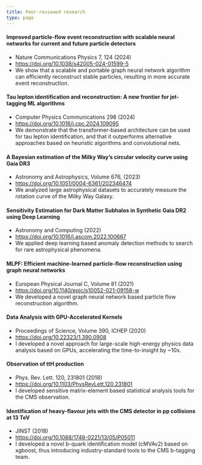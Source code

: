 ```yaml
---
title: Peer-reviewed research
type: page
---
```


#### Improved particle-flow event reconstruction with scalable neural networks for current and future particle detectors
- Nature Communications Physics 7, 124 (2024) 
- https://doi.org/10.1038/s42005-024-01599-5
- We show that a scalable and portable graph neural network algorithm can efficiently reconstruct stable particles, resulting in more accurate event reconstruction.

#### Tau lepton identification and reconstruction: A new frontier for jet-tagging ML algorithms
- Computer Physics Communications 298 (2024)
- https://doi.org/10.1016/j.cpc.2024.109095
- We demonstrate that the transformer-based architecture can be used for tau lepton identification, and that it outperforms alternative approaches based on heuristic algorithms and convolutional nets.

#### A Bayesian estimation of the Milky Way’s circular velocity curve using Gaia DR3
- Astronomy and Astrophysics, Volume 676, (2023)
- https://doi.org/10.1051/0004-6361/202346474
- We analyzed large astrophysical datasets to accurately measure the rotation curve of the Milky Way Galaxy.

#### Sensitivity Estimation for Dark Matter Subhalos in Synthetic Gaia DR2 using Deep Learning
- Astronomy and Computing (2022)
- https://doi.org/10.1016/j.ascom.2022.100667 
- We applied deep learning based anomaly detection methods to search for rare astrophysical phenomena.

#### MLPF: Efficient machine-learned particle-flow reconstruction using graph neural networks
- European Physical Journal C, Volume 81 (2021)
- https://doi.org/10.1140/epjc/s10052-021-09158-w
- We developed a novel graph neural network based particle flow reconstruction algorithm.

#### Data Analysis with GPU-Accelerated Kernels
- Proceedings of Science, Volume 390, ICHEP (2020)
- https://doi.org/10.22323/1.390.0908
- I developed a novel approach for large-scale high-energy physics data analysis based on GPUs, accelerating the time-to-insight by ~10x.

#### Observation of ttH production
- Phys. Rev. Lett. 120, 231801 (2018)
- https://doi.org/10.1103/PhysRevLett.120.231801
- I developed sensitive matrix-element based statistical analysis tools for the CMS observation.

#### Identification of heavy-flavour jets with the CMS detector in pp collisions at 13 TeV
- JINST (2018)
- https://doi.org/10.1088/1748-0221/13/05/P05011
- I developed a novel b-quark identification model (cMVAv2) based on xgboost, thus introducing industry-standard tools to the CMS b-tagging team.
